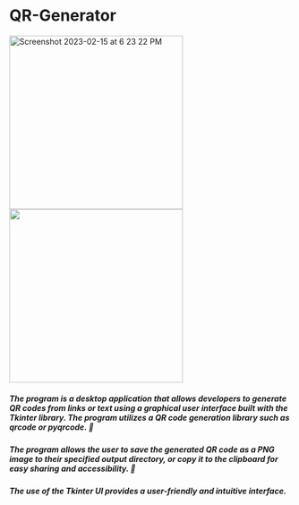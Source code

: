 # QR-Generator


<img width="310" alt="Screenshot 2023-02-15 at 6 23 22 PM" src="https://user-images.githubusercontent.com/79900070/219138906-113626df-af05-45bf-b40b-41f792218c20.png"> <img width="310" src="https://user-images.githubusercontent.com/79900070/219134145-d4e8c2b9-54b6-4e74-bbc5-1ba790e64663.png">


##### The program is a desktop application that allows developers to generate QR codes from links or text using a graphical user interface built with the Tkinter library. The program utilizes a QR code generation library such as qrcode or pyqrcode. 🐍 

##### The program allows the user to save the generated QR code as a PNG image to their specified output directory, or copy it to the clipboard for easy sharing and accessibility. 💾

##### The use of the Tkinter UI provides a user-friendly and intuitive interface. 

